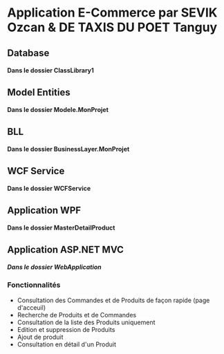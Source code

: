 # Application E-Commerce par SEVIK Ozcan & DE TAXIS DU POET Tanguy

## Database 
#### Dans le dossier ClassLibrary1

## Model Entities
#### Dans le dossier Modele.MonProjet

## BLL
#### Dans le dossier BusinessLayer.MonProjet

## WCF Service
#### Dans le dossier WCFService

## Application WPF
#### Dans le dossier MasterDetailProduct

## Application ASP.NET MVC

##### Dans le dossier WebApplication

### Fonctionnalités

* Consultation des Commandes et de Produits de façon rapide (page d'acceuil)
* Recherche de Produits et de Commandes
* Consultation de la liste des Produits uniquement
* Edition et suppression de Produits
* Ajout de produit
* Consultation en détail d'un Produit

